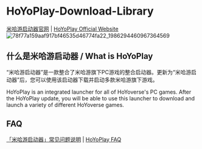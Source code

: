 # HoYoPlay-Download-Library
[米哈游启动器官网](https://launcher.mihoyo.com) | [HoYoPlay Official Website](https://hoyoplay.hoyoverse.com)
<img alt="78f77a159aaf917bf46535d46774fa22_1986294460967364569" src="https://github.com/moyujunaimoyu/HoYoPlay-Download-History/assets/125355634/cac9a07a-827f-4fc7-b163-07b883e6ce27">

## 什么是米哈游启动器 / What is HoYoPlay
“米哈游启动器”是一款整合了米哈游旗下PC游戏的整合启动器。更新为“米哈游启动器”后，您可以使用该启动器下载并启动多款米哈游旗下游戏。

HoYoPlay is an integrated launcher for all of HoYoverse's PC games. After the HoYoPlay update, you will be able to use this launcher to download and launch a variety of different HoYoverse games.

## FAQ
[「米哈游启动器」常见问题说明](https://www.miyoushe.com/ys/article/53085953) | [HoYoPlay FAQ](https://www.hoyolab.com/article/28920959)

